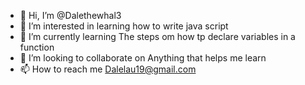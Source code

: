 - 👋 Hi, I’m @Dalethewhal3
- 👀 I’m interested in learning how to write java script
- 🌱 I’m currently learning The steps om how tp declare variables in a function
- 💞️ I’m looking to collaborate on Anything that helps me learn
- 📫 How to reach me Dalelau19@gmail.com

